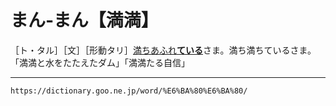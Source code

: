 # まん‐まん【満満】

［ト・タル］［文］［形動タリ］[満ちあふれ**ている**](みちあふれる（満ち溢れる）)さま。満ち満ちているさま。「満満と水をたたえたダム」「満満たる自信」

---
`https://dictionary.goo.ne.jp/word/%E6%BA%80%E6%BA%80/`